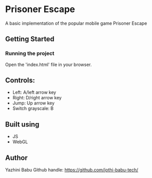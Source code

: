 # Prisoner Escape
A basic implementation of the popular mobile game  Prisoner Escape


## Getting Started
### Running the project
Open the 'index.html' file in your browser.

## Controls:
* Left: A/left arrow key
* Right: D/right arrow key
* Jump: Up arrow key
* Switch grayscale: B 

## Built using
* JS
* WebGL

## Author
Yazhini Babu
Github handle: https://github.com/jothi-babu-tech/

